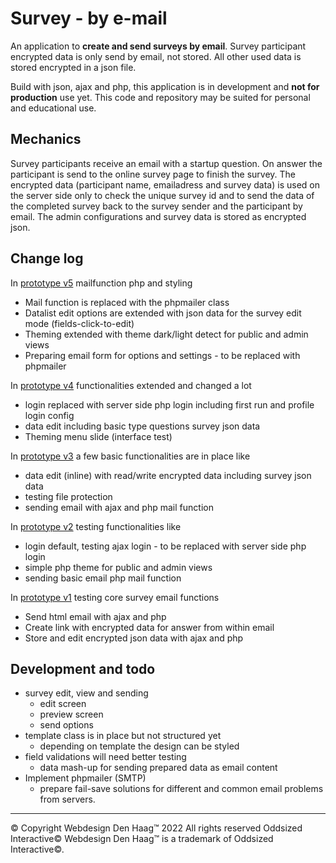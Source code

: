 # Survey - by e-mail
An application to **create and send surveys by email**.
Survey participant encrypted data is only send by email, not stored. All other used data is stored encrypted in a json file.

Build with json, ajax and php, this application is in development and **not for production** use yet.
This code and repository may be suited for personal and educational use.

## Mechanics
Survey participants receive an email with a startup question. On answer the participant is send to the online survey page to finish the survey. The encrypted data (participant name, emailadress and survey data) is used on the server side only to check the unique survey id and to send the data of the completed survey back to the survey sender and the participant by email. The admin configurations and survey data is stored as encrypted json.

## Change log
In [prototype v5](https://github.com/webbouwer/survey/tree/Prototype-v5) mailfunction php and styling
- Mail function is replaced with the phpmailer class
- Datalist edit options are extended with json data for the survey edit mode (fields-click-to-edit)
- Theming extended with theme dark/light detect for public and admin views
- Preparing email form for options and settings - to be replaced with phpmailer

In [prototype v4](https://github.com/webbouwer/survey/tree/Prototype-v4) functionalities extended and changed a lot
- login replaced with server side php login including first run and profile login config
- data edit including basic type questions survey json data
- Theming menu slide (interface test)

In [prototype v3](https://github.com/webbouwer/survey/tree/Prototype-v3) a few basic functionalities are in place like
- data edit (inline) with read/write encrypted data including survey json data
- testing file protection
- sending email with ajax and php mail function

In [prototype v2](https://github.com/webbouwer/survey/tree/prototype_v2-ajax_login) testing functionalities like
- login default, testing ajax login - to be replaced with server side php login
- simple php theme for public and admin views
- sending basic email php mail function

In [prototype v1](https://github.com/webbouwer/survey/tree/prototype_1) testing core survey email functions
-   Send html email with ajax and php
-   Create link with encrypted data for answer from within email
-   Store and edit encrypted json data with ajax and php

## Development and todo
- survey edit, view and sending
	- edit screen
	- preview screen
	- send options
- template class is in place but not structured yet
	- depending on template the design can be styled
- field validations will need better testing
	- data mash-up for sending prepared data as email content
- Implement phpmailer (SMTP)
	- prepare fail-save solutions for different and common email problems from servers.

---
© Copyright Webdesign Den Haag™ 2022
All rights reserved Oddsized Interactive©
Webdesign Den Haag™ is a trademark of Oddsized Interactive©.
